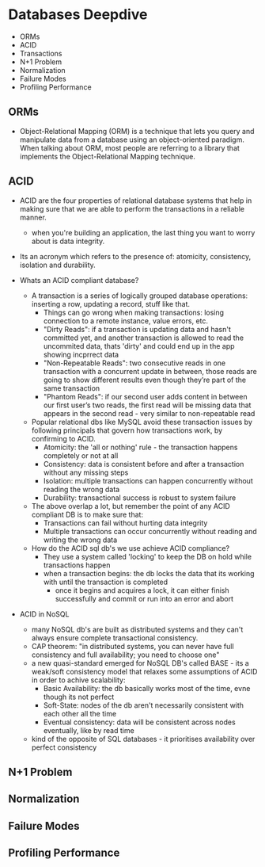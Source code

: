 # Databases Deepdive 

- ORMs
- ACID 
- Transactions
- N+1 Problem
- Normalization
- Failure Modes
- Profiling Performance

## ORMs
- Object-Relational Mapping (ORM) is a technique that lets you query and manipulate data from a database using an object-oriented paradigm. When talking about ORM, most people are referring to a library that implements the Object-Relational Mapping technique.  

## ACID 
- ACID are the four properties of relational database systems that help in making sure that we are able to perform the transactions in a reliable manner.
  - when you're building an application, the last thing you want to worry about is data integrity. 
- Its an acronym which refers to the presence of: atomicity, consistency, isolation and durability. 
- Whats an ACID compliant database? 
  - A transaction is a series of logically grouped database operations: inserting a row, updating a record, stuff like that. 
    - Things can go wrong when making transactions: losing connection to a remote instance, value errors, etc.
    - "Dirty Reads": if a transaction is updating data and hasn't committed yet, and another transaction is allowed to read the uncommited data, thats 'dirty' and could end up in the app showing incprrect data
    - "Non-Repeatable Reads": two consecutive reads in one transaction with a concurrent update in between, those reads are going to show different results even though they’re part of the same transaction
    - "Phantom Reads": if our second user adds content in between our first user’s two reads, the first read will be missing data that appears in the second read - very similar to non-repeatable read 
  - Popular relational dbs like MySQL avoid these transaction issues by following principals that govern how transactions work, by confirming to ACID. 
    - Atomicity: the 'all or nothing' rule - the transaction happens completely or not at all
    - Consistency: data is consistent before and after a transaction without any missing steps 
    - Isolation: multiple transactions can happen concurrently without reading the wrong data
    - Durability: transactional success is robust to system failure
  - The above overlap a lot, but remember the point of any ACID compliant DB is to make sure that:
    - Transactions can fail without hurting data integrity 
    - Multiple transactions can occur concurrently without reading and writing the wrong data 
  - How do the ACID sql db's we use achieve ACID compliance? 
    - They use a system called 'locking' to keep the DB on hold while transactions happen
    - when a transaction begins: the db locks the data that its working with until the transaction is completed 
      - once it begins and acquires a lock, it can either finish successfully and commit or run into an error and abort 

- ACID in NoSQL
  - many NoSQL db's are built as distributed systems and they can't always ensure complete transactional consistency. 
  - CAP theorem: "in distributed systems, you can never have full consistency and full availability; you need to choose one"
  - a new quasi-standard emerged for NoSQL DB's called BASE - its a weak/soft consistency model that relaxes some assumptions of ACID in order to achive scalability:
    - Basic Availability: the db basically works most of the time, evne though its not perfect
    - Soft-State: nodes of the db aren't necessarily consistent with each other all the time 
    - Eventual consistency: data will be consistent across nodes eventually, like by read time
  - kind of the opposite of SQL databases - it prioritises availability over perfect consistency

## N+1 Problem 

## Normalization 

## Failure Modes 

## Profiling Performance 